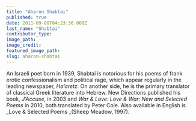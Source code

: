 ```yaml
---
title: "Aharon Shabtai"
published: true
date: 2011-09-08T04:23:36.000Z
last_name: "Shabtai"
contributor_type:
image_path:
image_credit:
featured_image_path:
slug: aharon-shabtai
---
```


An Israeli poet born in 1939, Shabtai is notorious for his poems of frank erotic confessionalism and political rage, which appear regularly in the leading newspaper, _Ha’aretz_. On another side, he is the primary translator of classical Greek literature into Hebrew. New Directions published his book, _J’Accuse_, in 2003 and _War & Love: Love & War: New and Selected Poems_ in 2010, both translated by Peter Cole. Also available in English is _Love & Selected Poems _(Sheep Meadow, 1997).

